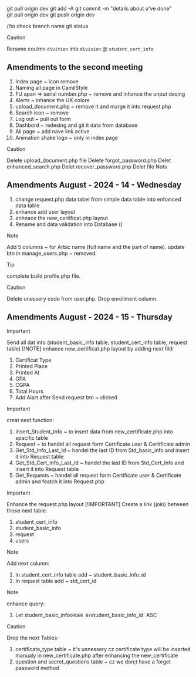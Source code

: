 git pull origin dev
git add -A
git commit -m "details about u've done"  
git pull origin dev
git push origin dev

//to check branch name
git status

> [!CAUTION]
Rename coulmn `divition` into `division`  @ `student_cert_info`
## Amendments to the second meeting
1. Index page ~ icon remove 
2. Naming all page in CamilStyle
3. FU apan => serial number.php ~ remove and inhance the unput desing 
4. Alerts ~ inhance the UX colore
5. upload_document.php ~ remove it and marge it into request.php
6. Search icon ~ remove
7. Log out ~ pull out form <Nave link UL>
8. Dashbord ~ redesing and git it data from database
9. All page ~ add nave link active
10. Animation shake logo ~ only in index page
> [!CAUTION]
 Delete upload_document.php file
 Delete forgot_password.php
 Delet enhanced_search.php
 Delet recover_password.php
 Delet file Nots 

## Amendments August - 2024 - 14 - Wednesday

1. change request.php data tabel from simple data table into enhanced data table
2. enhance add user layout
3. enhnace the new_certificat.php layout
4. Rename and data validation into Database ()
> [!NOTE]
>Add 5 columns ~ for Arbic name (full name and the part of name).
>update btn in manage_users.php ~ removed.

> [!TIP]
>complete build profile.php file.

> [!CAUTION]
>Delete unessery code from user.php.
>Drop enrollment column.


## Amendments August - 2024 - 15 - Thursday
> [!IMPORTANT]
>Send all dat into (student_basic_info table, student_cert_info table, request table)
> [!NOTE]
>enhance new_certificat.php layout by adding next fild:
1. Certificat Type
2. Printed Place
3. Printed At
4. GPA
5. CGPA
6. Total Hours
7. Add Alart after Send request btn ~ clicked
> [!IMPORTANT]
>creat next function:
1. Insert_Student_Info ~ to insert data from new_certificate.php into spacific table
2. Request ~ to handel all request form Certificate user & Certificate admin
3. Get_Std_Info_Last_Id ~ handel the last ID from Std_basic_info and insert it into Request table
4. Get_Std_Cert_Info_Last_Id ~ handel the last ID from Std_Cert_Info and insert it into Request table
5. Get_Requests ~ handel all request form Certificate user & Certificate admin and featch it into Request.php
> [!IMPORTANT]
>Enhance the request.php layout
> [!IMPORTANT]
> Create a link (join) between those next table:
1. student_cert_info
2. student_basic_info
3. request
4. users

> [!NOTE]
>Add next column:
1. In student_cert_info table  add ~ student_basic_info_id
2. In request table  add ~ 	std_cert_id

> [!NOTE]
>enhance query:
1. Let student_basic_info` ORDER BY `student_basic_info_id` ASC

> [!CAUTION]
>Drop the next Tables:
1. certificate_type table ~ it's unnessery cz certificate type will be inserted manualy in new_certificate.php after enhancing the new_certificate
2. question and secret_questions table ~ cz we don;t have a forget password method
